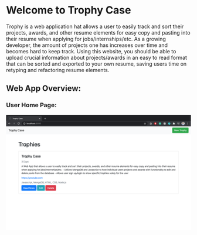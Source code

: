 # Welcome to Trophy Case

Trophy is a web application hat allows a user to easily track and sort their projects, awards, and other resume elements for easy copy and pasting into their resume when applying for jobs/internships/etc. As a growing developer, the amount of projects one has increases over time and becomes hard to keep track. Using this website, you should be able to upload crucial information about projects/awards in an easy to read format that can be sorted and exported to your own resume, saving users time on retyping and refactoring resume elements. 

## Web App Overview:

### User Home Page: 


![Home Page](/images/home.png)